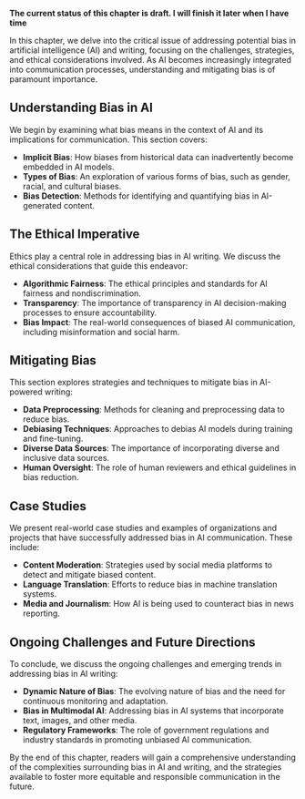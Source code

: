**The current status of this chapter is draft. I will finish it later when I have time**

In this chapter, we delve into the critical issue of addressing potential bias in artificial intelligence (AI) and writing, focusing on the challenges, strategies, and ethical considerations involved. As AI becomes increasingly integrated into communication processes, understanding and mitigating bias is of paramount importance.

Understanding Bias in AI
------------------------

We begin by examining what bias means in the context of AI and its implications for communication. This section covers:

* **Implicit Bias**: How biases from historical data can inadvertently become embedded in AI models.
* **Types of Bias**: An exploration of various forms of bias, such as gender, racial, and cultural biases.
* **Bias Detection**: Methods for identifying and quantifying bias in AI-generated content.

The Ethical Imperative
----------------------

Ethics play a central role in addressing bias in AI writing. We discuss the ethical considerations that guide this endeavor:

* **Algorithmic Fairness**: The ethical principles and standards for AI fairness and nondiscrimination.
* **Transparency**: The importance of transparency in AI decision-making processes to ensure accountability.
* **Bias Impact**: The real-world consequences of biased AI communication, including misinformation and social harm.

Mitigating Bias
---------------

This section explores strategies and techniques to mitigate bias in AI-powered writing:

* **Data Preprocessing**: Methods for cleaning and preprocessing data to reduce bias.
* **Debiasing Techniques**: Approaches to debias AI models during training and fine-tuning.
* **Diverse Data Sources**: The importance of incorporating diverse and inclusive data sources.
* **Human Oversight**: The role of human reviewers and ethical guidelines in bias reduction.

Case Studies
------------

We present real-world case studies and examples of organizations and projects that have successfully addressed bias in AI communication. These include:

* **Content Moderation**: Strategies used by social media platforms to detect and mitigate biased content.
* **Language Translation**: Efforts to reduce bias in machine translation systems.
* **Media and Journalism**: How AI is being used to counteract bias in news reporting.

Ongoing Challenges and Future Directions
----------------------------------------

To conclude, we discuss the ongoing challenges and emerging trends in addressing bias in AI writing:

* **Dynamic Nature of Bias**: The evolving nature of bias and the need for continuous monitoring and adaptation.
* **Bias in Multimodal AI**: Addressing bias in AI systems that incorporate text, images, and other media.
* **Regulatory Frameworks**: The role of government regulations and industry standards in promoting unbiased AI communication.

By the end of this chapter, readers will gain a comprehensive understanding of the complexities surrounding bias in AI and writing, and the strategies available to foster more equitable and responsible communication in the future.
